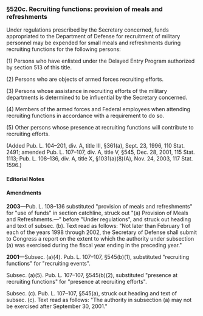 ### §520c. Recruiting functions: provision of meals and refreshments ###

Under regulations prescribed by the Secretary concerned, funds appropriated to the Department of Defense for recruitment of military personnel may be expended for small meals and refreshments during recruiting functions for the following persons:

(1) Persons who have enlisted under the Delayed Entry Program authorized by section 513 of this title.

(2) Persons who are objects of armed forces recruiting efforts.

(3) Persons whose assistance in recruiting efforts of the military departments is determined to be influential by the Secretary concerned.

(4) Members of the armed forces and Federal employees when attending recruiting functions in accordance with a requirement to do so.

(5) Other persons whose presence at recruiting functions will contribute to recruiting efforts.

(Added Pub. L. 104–201, div. A, title III, §361(a), Sept. 23, 1996, 110 Stat. 2491; amended Pub. L. 107–107, div. A, title V, §545, Dec. 28, 2001, 115 Stat. 1113; Pub. L. 108–136, div. A, title X, §1031(a)(8)(A), Nov. 24, 2003, 117 Stat. 1596.)

#### **Editorial Notes** ####

#### Amendments ####

**2003**—Pub. L. 108–136 substituted "provision of meals and refreshments" for "use of funds" in section catchline, struck out "(a) Provision of Meals and Refreshments.—" before "Under regulations", and struck out heading and text of subsec. (b). Text read as follows: "Not later than February 1 of each of the years 1998 through 2002, the Secretary of Defense shall submit to Congress a report on the extent to which the authority under subsection (a) was exercised during the fiscal year ending in the preceding year."

**2001**—Subsec. (a)(4). Pub. L. 107–107, §545(b)(1), substituted "recruiting functions" for "recruiting events".

Subsec. (a)(5). Pub. L. 107–107, §545(b)(2), substituted "presence at recruiting functions" for "presence at recruiting efforts".

Subsec. (c). Pub. L. 107–107, §545(a), struck out heading and text of subsec. (c). Text read as follows: "The authority in subsection (a) may not be exercised after September 30, 2001."